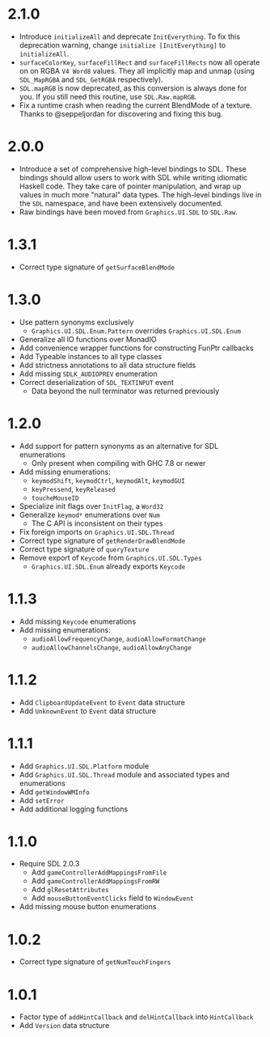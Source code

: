 2.1.0
=====

* Introduce `initializeAll` and deprecate `InitEverything`. To fix this deprecation
  warning, change `initialize [InitEverything]` to `initializeAll`.
* `surfaceColorKey`, `surfaceFillRect` and `surfaceFillRects` now all operate on
  on RGBA `V4 Word8` values. They all implicitly map and unmap (using `SDL_MapRGBA`
  and `SDL_GetRGBA` respectively).
* `SDL.mapRGB` is now deprecated, as this conversion is always done for you.
  If you still need this routine, use `SDL.Raw.mapRGB`.
* Fix a runtime crash when reading the current BlendMode of a texture. Thanks to
  @seppeljordan for discovering and fixing this bug.

2.0.0
=====
* Introduce a set of comprehensive high-level bindings to SDL. These bindings
  should allow users to work with SDL while writing idiomatic Haskell code. They
  take care of pointer manipulation, and wrap up values in much more "natural"
  data types. The high-level bindings live in the `SDL` namespace, and have been
  extensively documented.
* Raw bindings have been moved from `Graphics.UI.SDL` to `SDL.Raw`.


1.3.1
=====
* Correct type signature of `getSurfaceBlendMode`

1.3.0
=====
* Use pattern synonyms exclusively
  * `Graphics.UI.SDL.Enum.Pattern` overrides `Graphics.UI.SDL.Enum`
* Generalize all IO functions over MonadIO
* Add convenience wrapper functions for constructing FunPtr callbacks
* Add Typeable instances to all type classes
* Add strictness annotations to all data structure fields
* Add missing `SDLK_AUDIOPREV` enumeration
* Correct deserialization of `SDL_TEXTINPUT` event
  * Data beyond the null terminator was returned previously

1.2.0
=====
* Add support for pattern synonyms as an alternative for SDL enumerations
  * Only present when compiling with GHC 7.8 or newer
* Add missing enumerations:
  * `keymodShift`, `keymodCtrl`, `keymodAlt`, `keymodGUI`
  * `keyPressend`, `keyReleased`
  * `toucheMouseID`
* Specialize init flags over `InitFlag`, a `Word32`
* Generalize `keymod*` enumerations over `Num`
  * The C API is inconsistent on their types
* Fix foreign imports on `Graphics.UI.SDL.Thread`
* Correct type signature of `getRenderDrawBlendMode`
* Correct type signature of `queryTexture`
* Remove export of `Keycode` from `Graphics.UI.SDL.Types`
  * `Graphics.UI.SDL.Enum` already exports `Keycode`

1.1.3
=====
* Add missing `Keycode` enumerations
* Add missing enumerations:
  * `audioAllowFrequencyChange`, `audioAllowFormatChange`
  * `audioAllowChannelsChange`, `audioAllowAnyChange`

1.1.2
=====
* Add `ClipboardUpdateEvent` to `Event` data structure
* Add `UnknownEvent` to `Event` data structure

1.1.1
=====
* Add `Graphics.UI.SDL.Platform` module
* Add `Graphics.UI.SDL.Thread` module and associated types and enumerations
* Add `getWindowWMInfo`
* Add `setError`
* Add additional logging functions

1.1.0
=====
* Require SDL 2.0.3
  * Add `gameControllerAddMappingsFromFile`
  * Add `gameControllerAddMappingsFromRW`
  * Add `glResetAttributes`
  * Add `mouseButtonEventClicks` field to `WindowEvent`
* Add missing mouse button enumerations

1.0.2
=====
* Correct type signature of `getNumTouchFingers`

1.0.1
=====
* Factor type of `addHintCallback` and `delHintCallback` into `HintCallback`
* Add `Version` data structure
